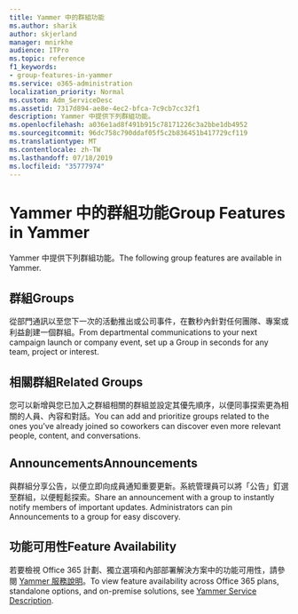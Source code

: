```yaml
---
title: Yammer 中的群組功能
ms.author: sharik
author: skjerland
manager: mnirkhe
audience: ITPro
ms.topic: reference
f1_keywords:
- group-features-in-yammer
ms.service: o365-administration
localization_priority: Normal
ms.custom: Adm_ServiceDesc
ms.assetid: 7317d894-ae8e-4ec2-bfca-7c9cb7cc32f1
description: Yammer 中提供下列群組功能。
ms.openlocfilehash: a036e1ad8f491b915c78171226c3a2bbe1db4952
ms.sourcegitcommit: 96dc758c790ddaf05f5c2b836451b417729cf119
ms.translationtype: MT
ms.contentlocale: zh-TW
ms.lasthandoff: 07/18/2019
ms.locfileid: "35777974"
---
```

# <a name="group-features-in-yammer"></a><span data-ttu-id="6c03c-103">Yammer 中的群組功能</span><span class="sxs-lookup"><span data-stu-id="6c03c-103">Group Features in Yammer</span></span>

<span data-ttu-id="6c03c-104">Yammer 中提供下列群組功能。</span><span class="sxs-lookup"><span data-stu-id="6c03c-104">The following group features are available in Yammer.</span></span>
  
## <a name="groups"></a><span data-ttu-id="6c03c-105">群組</span><span class="sxs-lookup"><span data-stu-id="6c03c-105">Groups</span></span>
<span data-ttu-id="6c03c-106"><a name="bkmk_Groups"> </a></span><span class="sxs-lookup"><span data-stu-id="6c03c-106"></span></span>

<span data-ttu-id="6c03c-107">從部門通訊以至您下一次的活動推出或公司事件，在數秒內針對任何團隊、專案或利益創建一個群組。</span><span class="sxs-lookup"><span data-stu-id="6c03c-107">From departmental communications to your next campaign launch or company event, set up a Group in seconds for any team, project or interest.</span></span>
  
## <a name="related-groups"></a><span data-ttu-id="6c03c-108">相關群組</span><span class="sxs-lookup"><span data-stu-id="6c03c-108">Related Groups</span></span>
<span data-ttu-id="6c03c-109"><a name="bkmk_RelatedGroups"> </a></span><span class="sxs-lookup"><span data-stu-id="6c03c-109"></span></span>

<span data-ttu-id="6c03c-110">您可以新增與您已加入之群組相關的群組並設定其優先順序，以便同事探索更為相關的人員、內容和對話。</span><span class="sxs-lookup"><span data-stu-id="6c03c-110">You can add and prioritize groups related to the ones you've already joined so coworkers can discover even more relevant people, content, and conversations.</span></span>
  
## <a name="announcements"></a><span data-ttu-id="6c03c-111">Announcements</span><span class="sxs-lookup"><span data-stu-id="6c03c-111">Announcements</span></span>
<span data-ttu-id="6c03c-112"><a name="bkmk_Announcements"> </a></span><span class="sxs-lookup"><span data-stu-id="6c03c-112"></span></span>

<span data-ttu-id="6c03c-p101">與群組分享公告，以便立即向成員通知重要更新。系統管理員可以將「公告」釘選至群組，以便輕鬆探索。</span><span class="sxs-lookup"><span data-stu-id="6c03c-p101">Share an announcement with a group to instantly notify members of important updates. Administrators can pin Announcements to a group for easy discovery.</span></span>
  
## <a name="feature-availability"></a><span data-ttu-id="6c03c-115">功能可用性</span><span class="sxs-lookup"><span data-stu-id="6c03c-115">Feature Availability</span></span>
<span data-ttu-id="6c03c-116"><a name="bkmk_Announcements"> </a></span><span class="sxs-lookup"><span data-stu-id="6c03c-116"></span></span>

<span data-ttu-id="6c03c-117">若要檢視 Office 365 計劃、獨立選項和內部部署解決方案中的功能可用性，請參閱 [Yammer 服務說明](yammer-service-description.md)。</span><span class="sxs-lookup"><span data-stu-id="6c03c-117">To view feature availability across Office 365 plans, standalone options, and on-premise solutions, see [Yammer Service Description](yammer-service-description.md).</span></span>
  

